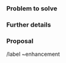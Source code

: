 ### Problem to solve

<!-- What problem do we solve? -->

### Further details

<!-- Include use cases, benefits, etc -->

### Proposal

<!-- How are we going to solve the problem? Do you have any ideas? -->

/label ~enhancement


